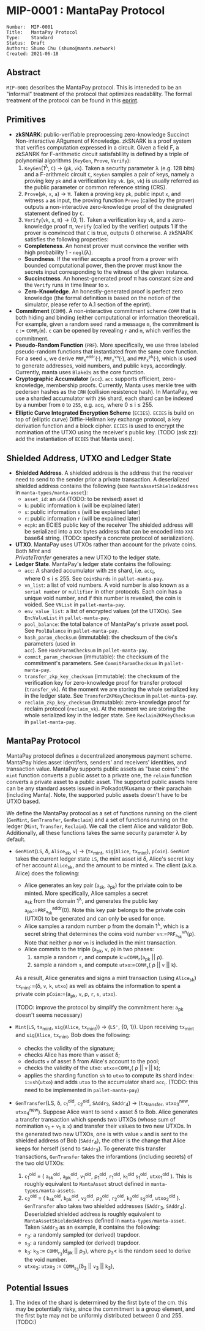# MIP-0001 : MantaPay Protocol

```
Number:  MIP-0001
Title:   MantaPay Protocol
Type:    Standard
Status:  Draft
Authors: Shumo Chu (shumo@manta.network)
Created: 2021-06-18
```

## Abstract

`MIP-0001` describes the MantaPay protocol. This is inteneded to be an "informal" 
treatment of the protocol that optimizes readablilty. The formal treatment of the 
protocol can be found in this [eprint](https://eprint.iacr.org/2021/743).

## Primitives

* **zkSNARK**: public-verifiable preprocessing zero-knowledge Succinct Non-interactive
  ARgument of Knowledge. zkSNARK is a proof system that verifies computation expressed 
  in a circuit. Given a field F, a zkSANRK for F-arithmetic circuit satisfablility is defined 
  by a triple of polynomial algorithms (`KeyGen`, `Prove`, `Verify`):
    1. `KeyGen`(1<sup>&lambda;</sup>, `C`) &rarr; (`pk`, `vk`). Taken a security parameter 
    &lambda; (e.g. 128 bits) and a F-arithmeic circuit `C`, `KeyGen` samples a pair of keys, 
    namely a proving key `pk` and a verification key `vk`. (`pk`, `vk`) is usually referred 
    as the public parameter or common reference string (CRS).
    2. `Prove`(`pk`, `x`, `a`) &rarr; &pi;. Taken a proving key `pk`, public input `x`, and 
    witness `a` as input, the proving function `Prove` (called by the prover) outputs a
    non-interactive zero-knowledge proof of the designated statement defined by `C`.
    3. `Verify`(`vk`, `x`, &pi;) &rarr; {0, 1}. Taken a verification key `vk`, and a 
    zero-knowledge proof &pi;, `Verify` (called by the verifier) outputs 1 if the prover is convinced that `C` is true, outputs 0 otherwise.
  A zkSNARK satisfies the following properties:
    - **Completeness**. An honest prover must convince the verifier with high probability 
      1 - `negl`(&lambda;).
    - **Soundness**. If the verifier accepts a proof from a prover with bounded computational
      power, then the prover must know the secrets input corresponding to the witness of the 
      given instance.
    - **Succinctness**. An honest-generated proof &pi; has constant size and the `Verify`
      runs in time linear to `x`.
    - **Zero-Knowledge**. An honestly-generated proof is perfect zero knowledge 
      (the formal definition is based on the notion of the simulator, please refer to 
      A.1 section of the eprint).
* **Commitment** (`COMM`). A non-interactive commitment scheme `COMM` that is both hiding 
  and binding (either computational or information theoretical). For example, given a random 
  seed `r`and a message `m`, the commitment is `c` := `COMM`<sub>r</sub>(`m`). `c` can be 
  opened by revealing `r` and `m`, which verifies the commitment.
* **Pseudo-Random Function** (`PRF`). More specifically, we use three labeled pseudo-random
  functions that instantiated from the same core function. For a seed `x`, we derive 
  `PRF`<sub>`x`</sub><sup>`addr`</sup>(&middot;), 
  `PRF`<sub>`x`</sub><sup>`vn`</sup>(&middot;), and
  `PRF`<sub>`x`</sub><sup>`pk`</sup>(&middot;), which is used to generate addresses, 
  void numbers, and public keys, accordingly. Currently, manta uses `Blake2s` as the core 
  function.
* **Cryptographic Accumulator** (`acc`). `acc` supports efficient, zero-knowledge, 
  membership proofs. Currently, Manta uses merkle tree with pedersen hashes as the `CRH` 
  (collision resistence hash). In MantaPay, we use a sharded accumulator with `256` shard,
  each shard can be indexed by a number from `0` to `255`, e.g. `acc`<sub>i</sub>, 
  where 0 &le; i &le; 255.
* **Elliptic Curve Integrated Encryption Scheme** (`ECIES`). `ECIES` is build on top of 
  (elliptic curve) Diffie-Hellman key exchange protocol, a key derivation function and a 
  block cipher. `ECIES` is used to encrypt the nomination of the UTXO using the receiver's 
  public key. (TODO (ask zz): add the instantiation of `ECIES` that Manta uses).

## Shielded Address, UTXO and Ledger State

* **Shielded Address**. A shielded address is the address that the receiver need to 
  send to the sender prior a private transaction. A deserialized shielded address contains 
  the following (see `MantaAssetShieldedAddress` in `manta-types/manta-asset`):
    - `asset_id`: an `u64` (TODO: to be revised) asset id
    - `k`: public information `k` (will be explained later) 
    - `s`: public information `s` (will be explained later)
    - `r`: public information `r` (will be expalined later)
    - `ecpk`: an ECIES public key of the receiver 
  The shielded address will be serialized into a `XXX` bytes address that can be encoded into 
  `XXX` base64 string. (TODO: specify a concrete protocol of serialization).
* **UTXO**. MantaPay uses UTXOs rather than account for the private coins. Both *Mint* and  
  *PrivateTranfer* generates a new UTXO to the ledger state. 
* **Ledger State**. MantaPay's ledger state contains the following:
    - `acc`: A sharded accumulator with `256` shard, i.e. `acc`<sub>i</sub>,  
      where 0 &le; i &le; 255. See `CoinShards` in `pallet-manta-pay`.
    - `vn_list`: a list of void numbers. A void number is also known as a `serial number` 
      or `nullifier` in other protocols. Each coin has a unique void number, and if this
      number is revealed, the coin is voided. See `VNList` in `pallet-manta-pay`.
    - `env_value_list`: a list of encrypted values (of the UTXOs). See `EncValueList` in 
      `pallet-manta-pay`.
    - `pool_balance`: the total balance of MantaPay's private asset pool. See `PoolBalance`
      in `pallet-manta-pay`.
    - `hash_param_checksum` (immutable): the checksum of the `CRH`'s parameters (used in    
      `acc`). See `HashParamChecksum` in `pallet-manta-pay`.
    - `commit_param_checksum` (immutable): the checksum of the commitment's parameters. See
      `CommitParamChecksum` in `pallet-manta-pay`.
    - `transfer_zkp_key_checksum` (immutable): the checksum of the verification key for 
       zero-knowledge proof for transfer protocol (`transfer_vk`). At the moment we are storing the whole serialized key in the ledger state. See `TransferZKPKeyChecksum` 
       in `pallet-manta-pay`.
    - `reclaim_zkp_key_checksum` (immutable): zero-knowledge proof for reclaim protocol
       (`reclaim_vk`). At the moment we are storing the whole serialized key in the ledger
       state. See `ReclaimZKPKeyChecksum` in `pallet-manta-pay`.

## MantaPay Protocol 

MantaPay protocol defines a decentralized anonymous payment scheme. MantaPay hides asset 
identifers, senders' and receivers' identities, and transaction value. MantaPay supports 
public assets as "base coins": the `mint` function converts a public asset to a private one,
the `relaim` function converts a private asset to a public asset. The supported public
assets here can be any standard assets issued in Polkadot/Kusama or their parachain 
(including Manta). Note, the supported public assets doesn't have to be UTXO based. 

We define the MantaPay protocol as a set of functions running on the client 
(`GenMint`, `GenTransfer`, `GenReclaim`) and a set of functions running on the ledger 
(`Mint`, `Transfer`, `Reclaim`). We call the client Alice and validator Bob. 
Additionally, all these functions takes the same security parameter &lambda; by default.

* `GenMint`(`LS`, &delta;, `Alice`<sub>sk</sub>, `v`) &rarr; 
  (`tx`<sub>mint</sub>, `sig`(`Alice`, `tx`<sub>mint</sub>), `pCoin`). 
  `GenMint` takes the current ledger state `LS`, the mint asset id &delta;, 
  Alice's secret key of her account `Alice`<sub>sk</sub>, and the amount to be minted 
  `v`. The client (a.k.a. Alice) 
  does the following:
    - Alice generates an key pair (`a`<sub>sk</sub>, `a`<sub>pk</sub>) for the priviate
      coin to be minted. More specifically, Alice samples a secret  
      `a`<sub>sk</sub> from the domain 1<sup>&lambda;</sup>, and generates the public 
      key `a`<sub>pk</sub>:=`PRF`<sub>`a`<sub>sk</sub></sub><sup>addr</sup>(0). 
      Note this key pair belongs to the private coin (UTXO) to be generated and can only be used for once.
    - Alice samples a random number &rho; from the domain 1<sup>&lambda;</sup>, which 
      is a secret string that determines the coins void number
      `vn`:=`PRF`<sub>`a`<sub>sk</sub></sub><sup>vn</sup>(&rho;). Note that neither 
      &rho; nor `vn` is included in the mint transaction.
    - Alice commits to the triple (`a`<sub>pk</sub>, `v`, &rho;) in two phases:
        1. sample a random `r`, and compute 
        `k`:=`COMM`<sub>`r`</sub>(`a`<sub>pk</sub> || &rho;).
        2. sample a random `s`, and compute 
        `utxo`:=`COMM`<sub>`s`</sub>( &rho; || `v` || `k`).
  
  As a result, Alice generates and signs a mint transaction (using `Alice`<sub>sk</sub>)
  `tx`<sub>mint</sub>:=(&delta;, `v`, `k`, `utxo`) as well as obtains the information 
  to spent a private coin `pCoin`:=(a<sub>pk</sub>, `v`, &rho;, `r`, `s`, `utxo`).
  
  (TODO: improve the protocol by simplify the commitment here: 
  `a`<sub>pk</sub> doesn't seems necessary)
* `Mint`(`LS`, `tx`<sub>mint</sub>, `sig`(`Alice`, `tx`<sub>mint</sub>)) &rarr; 
  (`LS'`, {0, 1}). Upon receiving `tx`<sub>mint</sub>  and 
  `sig`(`Alice`, `tx`<sub>mint</sub>, Bob does the following:
    - checks the validity of the signature;
    - checks Alice has more than `v` asset &delta;;
    - deducts `v` of asset &delta; from Alice's account to the pool;
    - checks the validity of the utxo: 
    `utxo`=`COMM`<sub>`s`</sub>( &rho; || `v` || `k`);
    - applies the sharding function `sh` to `utxo` to compute its shard index: 
    `i`:=`sh`(`utxo`) and adds `utxo` to the accumulator shard `acc`<sub>i</sub>. (TODO: this need to be implemented in 
    `pallet-manta-pay`)

* `GenTransfer`(LS, &delta;, `c`<sub>1</sub><sup>old</sup>, 
  `c`<sub>2</sub><sup>old</sup>, `SAddr`<sub>3</sub>, `SAddr`<sub>4</sub>) &rarr;
  (`tx`<sub>transfer</sub>, `utxo`<sub>3</sub><sup>new</sup>,
  `utxo`<sub>4</sub><sup>new</sup>). 
  Suppose Alice want to send `x` asset &delta; to Bob. 
  Alice generates a transfer transaction which spends two UTXOs (whose sum of
  nomination `v`<sub>1</sub> + `v`<sub>1</sub> &geq; `x`) and transfer their values to 
  two new UTXOs. In the generated two new UTXOs, one is with value `x` and is sent to 
  the shielded address of Bob (`SAddr`<sub>4</sub>), the other is the change that Alice
  keeps for herself (send to `SAddr`<sub>3</sub>). 
  To generate this transfer transactions, `GenTransfer` takes the inforamtions 
  (including secrets) of the two old UTXOs: 
  1. `c`<sub>1</sub><sup>old</sup> = (
    `a`<sub>sk</sub><sup>old</sup>, `a`<sub>pk</sub><sup>old</sup>, 
    `v`<sub>1</sub><sup>old</sup>, &rho;<sub>1</sub><sup>old</sup>,
    `r`<sub>1</sub><sup>old</sup>, `k`<sub>1</sub><sup>old</sup>
    `s`<sub>1</sub><sup>old</sup>, `utxo`<sub>1</sub><sup>old</sup>
     ).
     This is roughly equivalent to `MantaAsset` struct defined in `manta-types/manta-assets`.
  2. `c`<sub>2</sub><sup>old</sup> = (
     `b`<sub>sk</sub><sup>old</sup>, `b`<sub>pk</sub><sup>old</sup>, 
     `v`<sub>2</sub><sup>old</sup>, &rho;<sub>2</sub><sup>old</sup>,
     `r`<sub>2</sub><sup>old</sup>, `k`<sub>2</sub><sup>old</sup>
     `s`<sub>2</sub><sup>old</sup>, `utxo`<sub>2</sub><sup>old</sup>
     ).
  `GenTransfer` also takes two shielded addresses 
  (`SAddr`<sub>3</sub>, `SAddr`<sub>4</sub>). Deserialzied shielded address is 
  roughly equivalent to `MantaAssetShieldedAddress` defined in 
  `manta-types/manta-asset`. Taken `SAddr`<sub>3</sub> as an example, it contains the 
  following:
   - `r`<sub>3</sub>: a randomly sampled (or derived) trapdoor.
   - `s`<sub>3</sub>: a randomly sampled (or derived) trapdoor.
   - `k`<sub>3</sub>: `k`<sub>3</sub> :=
      `COMM`<sub>`r`<sub>3</sub></sub>(d<sub>pk</sub> || &rho;<sub>3</sub>), 
      where &rho;<sub>3</sub>< is the random seed to derive the void number.
  - `utxo`<sub>3</sub>: `utxo`<sub>3</sub> := 
    `COMM`<sub>`s`<sub>3</sub></sub>(&delta;<sub>3</sub> || 
     `v`<sub>3</sub> || `k`<sub>3</sub>), 

## Potential Issues

1. The index of the shard is determined by the first byte of the cm. 
   this may be potentially risky, since the commitment is a group element, 
   and the first byte may not be uniformly distributed between 0 and 255. 
   (TODO:)
